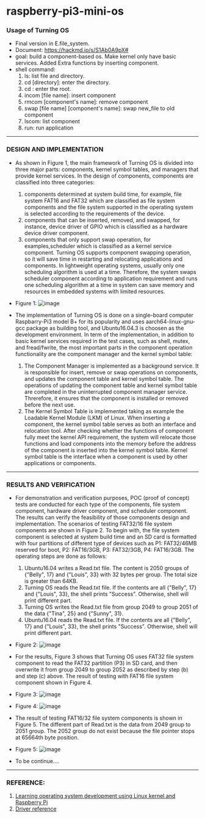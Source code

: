 # raspberry-pi3-mini-os
### Usage of Turning OS
* Final version in E.file_system.
* Document: https://hackmd.io/s/S1Ab0A9pX#
* goal: build a component-based os. Make kernel only have basic services. Added Extra functions by inserting component.
* shell command:
  1. ls: list file and directory.
  2. cd [directory]: enter the directory.
  3. cd : enter the root.
  4. incom [file name]: insert component
  5. rmcom [component's name]: remove component
  6. swap [file name] [component's name]: swap new_file to old component
  7. lscom: list component
  8. run: run application
------------------------------------------------------------------------------------------------------------------------
### DESIGN AND IMPLEMENTATION 
* As shown in Figure 1, the main framework of Turning OS is divided into three major parts:
components, kernel symbol tables, and managers that provide kernel services. In the design
of components, components are classified into three categories: 
  1. components determined at system build time, for example, file system FAT16 and FAT32 which are classified as
file system components and the file system supported in the operating system is selected
according to the requirements of the device. 
  2. components that can be inserted, removed, and swapped, for instance, device driver of GPIO which is classified as a hardware device driver component. 
  3. components that only support swap operation, for examples,scheduler which is classified as a kernel service component. Turning OS supports component swapping operation, so it will save time in restarting and relocating applications and components. In lightweight operating systems, usually only one scheduling algorithm is used at a time. Therefore, the system swaps scheduler component according to application requirement and runs one scheduling algorithm at a time in system can save memory and resources in embedded systems with limited resources.

* Figure 1:
![image](https://github.com/tina0405/raspberry-pi3-mini-os/blob/master/Screenshot%20from%202020-04-09%2015-35-30.png)
                                                       
* The implementation of Turning OS is done on a single-board computer Raspbarry-Pi3 model B+ for its popularity and uses aarch64-linux-gnu-gcc package as building tool, and Ubuntu16.04.3 is choosen as the development environment. In term of the implementation, in addition to basic kernel services required in the test cases, such as shell, mutex, and fread/fwrite, the most important parts in the component operation functionality are the component manager and the kernel symbol table:
  1. The Component Manager is implemented as a background service. It is responsible for insert, remove or swap operations on components, and updates the component table and kernel symbol table. The operations of updating the component table and kernel symbol table are completed in the uninterrupted component manager service. Threrefore, it ensures that the component is installed or removed before the next use.
  2.  The Kernel Symbol Table is implemented taking as example the Loadable Kernel Module (LKM) of Linux. When inserting a component, the kernel symbol table serves as both an interface and relocation tool. After checking whether the functions of component fully meet the kernel API requirement, the system will relocate those functions and load components into the memory before the address of the component is inserted into the kernel symbol table. Kernel symbol table is the interface when a component is used by other applications or components. 
------------------------------------------------------------------------------------------------------------------------
### RESULTS AND VERIFICATION 
* For demonstration and verification purposes, POC (proof of concept) tests are conducted
for each type of the components, file system component, hardware driver component, and
scheduler component. The results can verify the feasibility of those components design and
implementation. The scenarios of testing FAT32/16 file system components are shown in Figure 2. To
begin with, the file system component is selected at system build time and an SD card is 
formatted with four partitions of different type of devices such as P1: FAT32/46MB
reserved for boot, P2: FAT16/3GB, P3: FAT32/3GB, P4: FAT16/3GB. The operating steps
are done as follows:
  1. Ubuntu16.04 writes a Read.txt file. The content is 2050 groups of {"Belly", 17}
and {"Louis", 33} with 32 bytes per group. The total size is greater than 64KB.
  2. Turning OS reads the Read.txt file. If the contents are all {"Belly", 17} and
{"Louis", 33}, the shell prints "Success". Otherwise, shell will print different part.
  3. Turning OS writes the Read.txt file from group 2049 to group 2051 of the data
{"Tina", 25} and {"Sunny", 31}.
  4. Ubuntu16.04 reads the Read.txt file. If the contents are all {"Belly", 17} and
{"Louis", 33}, the shell prints "Success". Otherwise, shell will print different part. 
* Figure 2:
![image](https://github.com/tina0405/raspberry-pi3-mini-os/blob/master/The%20scenario%20of%20testing%20file%20system%20type%20component.png)
* For the results, Figure 3 shows that Turning OS uses FAT32 file system component to
read the FAT32 partition (P3) in SD card, and then overwrite it from group 2049 to group
2052 as described by step (b) and step (c) above. The result of testing with FAT16 file
system component shown in Figure 4.
* Figure 3:
![image](https://github.com/tina0405/raspberry-pi3-mini-os/blob/master/The%20result%20of%20testing%20read%20and%20write%20operations%20for%20FAT32%20component.png)
* Figure 4:
![image](https://github.com/tina0405/raspberry-pi3-mini-os/blob/master/The%20result%20of%20testing%20read%20and%20write%20operations%20for%20FAT16%20component%20.png)
* The result of testing FAT16/32 file system components is shown in Figure 5. The
different part of Read.txt is the data from 2049 group to 2051 group. The 2052 group do
not exist because the file pointer stops at 65664th byte position. 
* Figure 5:
![image](https://github.com/tina0405/raspberry-pi3-mini-os/blob/master/The%20verification%20of%20FAT16_32%20components%20.png)

* To be continue....

------------------------------------------------------------------------------------------------------------------------
### REFERENCE:
1. [Learning operating system development using Linux kernel and Raspberry Pi](https://github.com/s-matyukevich/raspberry-pi-os)
2. [Driver reference](https://github.com/bztsrc/raspi3-tutorial)
